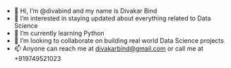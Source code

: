 - 👋 Hi, I’m @divabind and my name is Divakar Bind
- 👀 I’m interested in staying updated about everything related to Data Science
- 🌱 I’m currently learning Python
- 💞️ I’m looking to collaborate on building real world Data Science projects
- 📫 Anyone can reach me at divakarbind@gmail.com or call me at +919749521023

<!---
divabind/divabind is a ✨ special ✨ repository because its `README.md` (this file) appears on your GitHub profile.
You can click the Preview link to take a look at your changes.
--->
